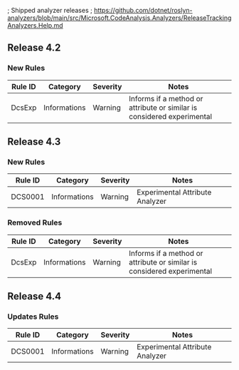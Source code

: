; Shipped analyzer releases
; https://github.com/dotnet/roslyn-analyzers/blob/main/src/Microsoft.CodeAnalysis.Analyzers/ReleaseTrackingAnalyzers.Help.md

## Release 4.2

### New Rules

Rule ID | Category | Severity | Notes
--------|----------|----------|-------
DcsExp | Informations | Warning | Informs if a method or attribute or similar is considered experimental

## Release 4.3

### New Rules

Rule ID | Category | Severity | Notes
--------|----------|----------|-------
DCS0001 | Informations | Warning | Experimental Attribute Analyzer

### Removed Rules

Rule ID | Category | Severity | Notes
--------|----------|----------|-------
DcsExp | Informations | Warning | Informs if a method or attribute or similar is considered experimental

## Release 4.4

### Updates Rules

Rule ID | Category | Severity | Notes
--------|----------|----------|-------
DCS0001 | Informations | Warning | Experimental Attribute Analyzer
